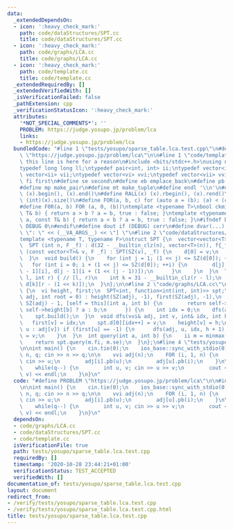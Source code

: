 ```yaml
---
data:
  _extendedDependsOn:
  - icon: ':heavy_check_mark:'
    path: code/dataStructures/SPT.cc
    title: code/dataStructures/SPT.cc
  - icon: ':heavy_check_mark:'
    path: code/graphs/LCA.cc
    title: code/graphs/LCA.cc
  - icon: ':heavy_check_mark:'
    path: code/template.cc
    title: code/template.cc
  _extendedRequiredBy: []
  _extendedVerifiedWith: []
  _isVerificationFailed: false
  _pathExtension: cpp
  _verificationStatusIcon: ':heavy_check_mark:'
  attributes:
    '*NOT_SPECIAL_COMMENTS*': ''
    PROBLEM: https://judge.yosupo.jp/problem/lca
    links:
    - https://judge.yosupo.jp/problem/lca
  bundledCode: "#line 1 \"tests/yosupo/sparse_table.lca.test.cpp\"\n#define PROBLEM\
    \ \"https://judge.yosupo.jp/problem/lca\"\n\n#line 1 \"code/template.cc\"\n//\
    \ this line is here for a reason\n#include <bits/stdc++.h>\nusing namespace std;\n\
    typedef long long ll;\ntypedef pair<int, int> ii;\ntypedef vector<int> vi;\ntypedef\
    \ vector<ii> vii;\ntypedef vector<vi> vvi;\ntypedef vector<vii> vvii;\n#define\
    \ fi first\n#define se second\n#define eb emplace_back\n#define pb push_back\n\
    #define mp make_pair\n#define mt make_tuple\n#define endl '\\n'\n#define ALL(x)\
    \ (x).begin(), (x).end()\n#define RALL(x) (x).rbegin(), (x).rend()\n#define SZ(x)\
    \ (int)(x).size()\n#define FOR(a, b, c) for (auto a = (b); (a) < (c); ++(a))\n\
    #define F0R(a, b) FOR (a, 0, (b))\ntemplate <typename T>\nbool ckmin(T& a, const\
    \ T& b) { return a > b ? a = b, true : false; }\ntemplate <typename T>\nbool ckmax(T&\
    \ a, const T& b) { return a < b ? a = b, true : false; }\n#ifndef DEBUG\n#define\
    \ DEBUG 0\n#endif\n#define dout if (DEBUG) cerr\n#define dvar(...) \" [\" << #__VA_ARGS__\
    \ \": \" << (__VA_ARGS__) << \"] \"\n#line 2 \"code/dataStructures/SPT.cc\"\n\
    template <typename T, typename F>\nstruct SPT {\n  vector<vector<T>> d;\n  F f;\n\
    \  SPT (int n, F _f) : d(32 - __builtin_clz(n), vector<T>(n)), f{_f} {}\n  SPT\
    \ (const vector<T>& v, F _f) : SPT(SZ(v), _f) {\n    d[0] = v;\n    build();\n\
    \  }\n  void build() {\n    for (int j = 1; (1 << j) <= SZ(d[0]); ++j) {\n   \
    \   for (int i = 0; i + (1 << j) <= SZ(d[0]); ++i) {\n        d[j][i] = f(d[j\
    \ - 1][i], d[j - 1][i + (1 << (j - 1))]);\n      }\n    }\n  }\n  T query(int\
    \ l, int r) { // [l, r)\n    int k = 31 - __builtin_clz(r - l);\n    return f(d[k][l],\
    \ d[k][r - (1 << k)]);\n  }\n};\n\n#line 2 \"code/graphs/LCA.cc\"\nstruct LCA\
    \ {\n  vi height, first;\n  SPT<int, function<int(int, int)>> spt;\n  LCA(vvi&\
    \ adj, int root = 0) : height(SZ(adj), -1), first(SZ(adj), -1),\n      spt(2 *\
    \ SZ(adj) - 1, [self = this](int a, int b) {\n        return self->height[a] <\
    \ self->height[b] ? a : b;\n      }) {\n    int idx = 0;\n    dfs(adj, root, idx);\n\
    \    spt.build();\n  }\n  void dfs(vvi& adj, int v, int& idx, int h = 0) {\n \
    \   first[v] = idx;\n    spt.d[0][idx++] = v;\n    height[v] = h;\n    for (int\
    \ u : adj[v]) if (first[u] == -1) {\n      dfs(adj, u, idx, h + 1);\n      spt.d[0][idx++]\
    \ = v;\n    }\n  }\n  int query(int a, int b) {\n    ii m = minmax(first[a], first[b]);\n\
    \    return spt.query(m.fi, m.se);\n  }\n};\n#line 4 \"tests/yosupo/sparse_table.lca.test.cpp\"\
    \n\nint main() {\n    cin.tie(0);\n    ios_base::sync_with_stdio(0);\n\n    int\
    \ n, q; cin >> n >> q;\n\n    vvi adj(n);\n    FOR (i, 1, n) {\n        int u;\
    \ cin >> u;\n        adj[i].pb(u);\n        adj[u].pb(i);\n    }\n\n    LCA lca(adj);\n\
    \    while(q--) {\n        int u, v; cin >> u >> v;\n        cout << lca.query(u,\
    \ v) << endl;\n    }\n}\n"
  code: "#define PROBLEM \"https://judge.yosupo.jp/problem/lca\"\n\n#include \"../../code/graphs/LCA.cc\"\
    \n\nint main() {\n    cin.tie(0);\n    ios_base::sync_with_stdio(0);\n\n    int\
    \ n, q; cin >> n >> q;\n\n    vvi adj(n);\n    FOR (i, 1, n) {\n        int u;\
    \ cin >> u;\n        adj[i].pb(u);\n        adj[u].pb(i);\n    }\n\n    LCA lca(adj);\n\
    \    while(q--) {\n        int u, v; cin >> u >> v;\n        cout << lca.query(u,\
    \ v) << endl;\n    }\n}\n"
  dependsOn:
  - code/graphs/LCA.cc
  - code/dataStructures/SPT.cc
  - code/template.cc
  isVerificationFile: true
  path: tests/yosupo/sparse_table.lca.test.cpp
  requiredBy: []
  timestamp: '2020-10-28 23:44:21+01:00'
  verificationStatus: TEST_ACCEPTED
  verifiedWith: []
documentation_of: tests/yosupo/sparse_table.lca.test.cpp
layout: document
redirect_from:
- /verify/tests/yosupo/sparse_table.lca.test.cpp
- /verify/tests/yosupo/sparse_table.lca.test.cpp.html
title: tests/yosupo/sparse_table.lca.test.cpp
---
```

